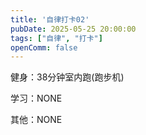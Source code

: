 ```yaml
---
title: '自律打卡02'
pubDate: 2025-05-25 20:00:00
tags: ["自律", "打卡"]
openComm: false
---
```


健身：38分钟室内跑(跑步机)

学习：NONE

其他：NONE

